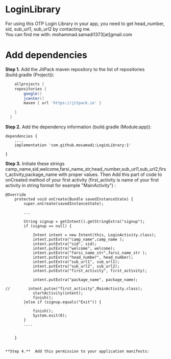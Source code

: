 # LoginLibrary

For using this OTP Login Library  in your app, you need to get head_number, sid, sub_url1, sub_url2 by contacting me.  
You can find me with: mohammad.samadi1373[at]gmail.com

Add dependencies
=====

**Step 1.** Add the JitPack maven repository to the list of repositories (build.gradle (Project)):

```gradle
    allprojects {
    repositories {
        google()
        jcenter()
        maven { url 'https://jitpack.io' }

    }
  }
```
**Step 2.**  Add the dependency information (build.gradle (Module:app)):


```
dependencies {
    ....
    implementation 'com.github.mosamadi:LoginLibrary:1'

}
```

**Step 3.**  Initiate these strings camp_name,sid,welcome,farsi_name_str,head_number,sub_url1,sub_url2,first_activity,package_name with proper values. Then Add this part of code to onCreated method of your first activity (first_activity is name of your first activity in string format for example "MainActivity") :


```
@Override
    protected void onCreate(Bundle savedInstanceState) {
        super.onCreate(savedInstanceState);
        
        ...

        String signup = getIntent().getStringExtra("signup");
        if (signup == null) {

            Intent intent = new Intent(this, LoginActivity.class);
            intent.putExtra("camp_name",camp_name );
            intent.putExtra("sid", sid);
            intent.putExtra("welcome", welcome);
            intent.putExtra("farsi_name_str",farsi_name_str );
            intent.putExtra("head_number", head_number);
            intent.putExtra("sub_url1", sub_url1);
            intent.putExtra("sub_url2", sub_url2);
            intent.putExtra("first_activity", first_activity);

            intent.putExtra("package_name", package_name);

//        intent.putse("first_activity",MainActivity.class);
            startActivity(intent);
            finish();
        }else if (signup.equals("Exit")) {
            
            finish();
            System.exit(0);
        }
        ....


    }
        
```

```
**Step 4.**  Add this permission to your application manifests:


```
 <uses-permission android:name="android.permission.INTERNET" />
    
<uses-permission android:name="android.permission.ACCESS_NETWORK_STATE" />
<uses-permission android:name="android.permission.REORDER_TASKS" />

<uses-permission android:name="android.permission.READ_SMS" />

<uses-permission android:name="android.permission.RECEIVE_SMS" />

```


